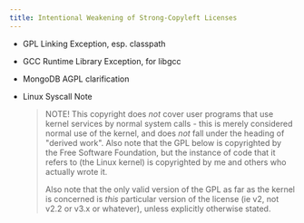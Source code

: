 ```yaml
---
title: Intentional Weakening of Strong-Copyleft Licenses
---
```


- GPL Linking Exception, esp. classpath

- GCC Runtime Library Exception, for libgcc

- MongoDB AGPL clarification

- Linux Syscall Note

  > NOTE! This copyright does *not* cover user programs that use kernel
  > services by normal system calls - this is merely considered normal use
  > of the kernel, and does *not* fall under the heading of "derived work".
  > Also note that the GPL below is copyrighted by the Free Software
  > Foundation, but the instance of code that it refers to (the Linux
  > kernel) is copyrighted by me and others who actually wrote it.
  >
  > Also note that the only valid version of the GPL as far as the kernel
  > is concerned is _this_ particular version of the license (ie v2, not
  > v2.2 or v3.x or whatever), unless explicitly otherwise stated.
